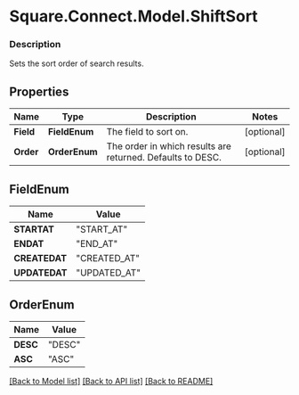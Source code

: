 # Square.Connect.Model.ShiftSort

### Description

Sets the sort order of search results.

## Properties

Name | Type | Description | Notes
------------ | ------------- | ------------- | -------------
**Field** | **FieldEnum** | The field to sort on. | [optional] 
**Order** | **OrderEnum** | The order in which results are returned. Defaults to DESC. | [optional] 


## FieldEnum

Name | Value
------------ | -------------
**STARTAT** | "START_AT"
**ENDAT** | "END_AT"
**CREATEDAT** | "CREATED_AT"
**UPDATEDAT** | "UPDATED_AT"


## OrderEnum

Name | Value
------------ | -------------
**DESC** | "DESC"
**ASC** | "ASC"



[[Back to Model list]](../README.md#documentation-for-models) [[Back to API list]](../README.md#documentation-for-api-endpoints) [[Back to README]](../README.md)

